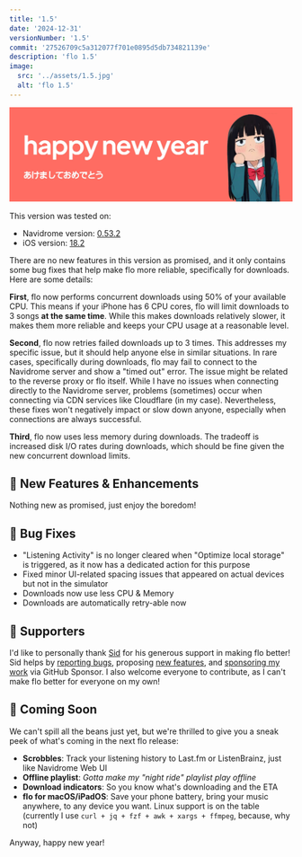 ```yaml
---
title: '1.5'
date: '2024-12-31'
versionNumber: '1.5'
commit: '27526709c5a312077f701e0895d5db734821139e'
description: 'flo 1.5'
image:
  src: '../assets/1.5.jpg'
  alt: 'flo 1.5'
---
```


![flo 1.5](../assets/1.5.jpg)

This version was tested on:
- Navidrome version: [0.53.2](https://github.com/navidrome/navidrome/releases/tag/v0.53.2)
- iOS version: [18.2](https://support.apple.com/en-us/121161)

There are no new features in this version as promised, and it only contains some bug fixes that help make flo more reliable, specifically for downloads. Here are some details:

**First**, flo now performs concurrent downloads using 50% of your available CPU. This means if your iPhone has 6 CPU cores, flo will limit downloads to 3 songs **at the same time**. While this makes downloads relatively slower, it makes them more reliable and keeps your CPU usage at a reasonable level.

**Second**, flo now retries failed downloads up to 3 times. This addresses my specific issue, but it should help anyone else in similar situations. In rare cases, specifically during downloads, flo may fail to connect to the Navidrome server and show a "timed out" error. The issue might be related to the reverse proxy or flo itself. While I have no issues when connecting directly to the Navidrome server, problems (sometimes) occur when connecting via CDN services like Cloudflare (in my case). Nevertheless, these fixes won't negatively impact or slow down anyone, especially when connections are always successful.

**Third**, flo now uses less memory during downloads. The tradeoff is increased disk I/O rates during downloads, which should be fine given the new concurrent download limits.

## 🍿 New Features & Enhancements

Nothing new as promised, just enjoy the boredom!

## 🐞 Bug Fixes

- "Listening Activity" is no longer cleared when "Optimize local storage" is triggered, as it now has a dedicated action for this purpose
- Fixed minor UI-related spacing issues that appeared on actual devices but not in the simulator
- Downloads now use less CPU & Memory
- Downloads are automatically retry-able now

## 💎 Supporters

I'd like to personally thank [Sid](https://github.com/SindreKjelsrud) for his generous support in making flo better! Sid helps by [reporting bugs](https://github.com/kepelet/flo/issues?q=label%3Abug), proposing [new features](https://github.com/kepelet/flo/issues?q=label%3Aenhancement), and [sponsoring my work](https://github.com/sponsors/faultables) via GitHub Sponsor. I also welcome everyone to contribute, as I can't make flo better for everyone on my own!

## 👀 Coming Soon

We can't spill all the beans just yet, but we're thrilled to give you a sneak peek of what's coming in the next flo release:
- **Scrobbles**: Track your listening history to Last.fm or ListenBrainz, just like Navidrome Web UI
- **Offline playlist**: *Gotta make my "night ride" playlist play offline*
- **Download indicators**: So you know what's downloading and the ETA
- **flo for macOS/iPadOS**: Save your phone battery, bring your music anywhere, to any device you want. Linux support is on the table (currently I use `curl + jq + fzf + awk + xargs + ffmpeg`, because, why not)

Anyway, happy new year!

